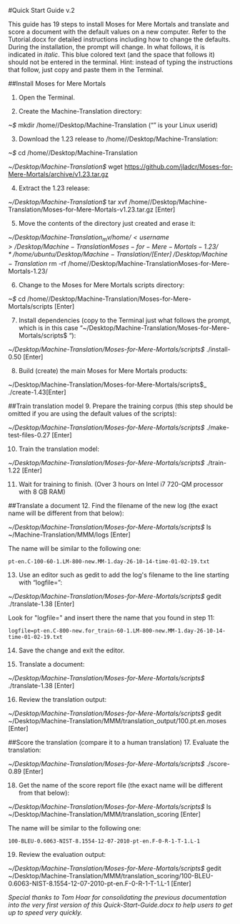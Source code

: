 #Quick Start Guide v.2

This guide has 19 steps to install Moses for Mere Mortals and translate and score a document with the default values on a new computer. Refer to the Tutorial.docx for detailed instructions including how to change the defaults. During the installation, the prompt will change. In what follows, it is indicated in _italic_. This blue colored text (and the space that follows it) should not be entered in the terminal. Hint: instead of typing the instructions that follow, just copy and paste them in the Terminal.

##Install Moses for Mere Mortals 
1. Open the Terminal.

2. Create the Machine-Translation directory:

  _~$_ mkdir /home/<username>/Desktop/Machine-Translation (“<username>” is your Linux userid)
  
3. Download the 1.23 release to /home/<username>/Desktop/Machine-Translation:

  _~$_ cd /home/<username>/Desktop/Machine-Translation
  
  _~/Desktop/Machine-Translation$_ wget https://github.com/jladcr/Moses-for-Mere-Mortals/archive/v1.23.tar.gz
  
4. Extract the 1.23 release:
 
  _~/Desktop/Machine-Translation$_ tar xvf /home/<username>/Desktop/Machine-Translation/Moses-for-Mere-Mortals-v1.23.tar.gz [Enter]
  
5. Move the contents of the directory just created and erase it:

  _~/Desktop/Machine-Translation$_ mv /home/<username>/Desktop/Machine-TranslationMoses-for-Mere-Mortals-1.23/* /home/ubuntu/Desktop/Machine-Translation/[Enter]
  _~/Desktop/Machine-Translation$_ rm -rf /home/<username>/Desktop/Machine-TranslationMoses-for-Mere-Mortals-1.23/
   
6. Change to the Moses for Mere Mortals scripts directory:

  _~$_ cd /home/<username>/Desktop/Machine-Translation/Moses-for-Mere-Mortals/scripts [Enter]
  
7. Install dependencies (copy to the Terminal just what follows the prompt, which is in this case “~/Desktop/Machine-Translation/Moses-for-Mere-Mortals/scripts$ “):

  _~/Desktop/Machine-Translation/Moses-for-Mere-Mortals/scripts$_ ./install-0.50 [Enter]
  
8. Build (create) the main Moses for Mere Mortals products:

  ~/Desktop/Machine-Translation/Moses-for-Mere-Mortals/scripts$_ ./create-1.43[Enter]
  
##Train translation model 
9. Prepare the training corpus (this step should be omitted if you are using the default values of the scripts): 

  _~/Desktop/Machine-Translation/Moses-for-Mere-Mortals/scripts$_ ./make-test-files-0.27 [Enter]
   
10. Train the translation model:

  _~/Desktop/Machine-Translation/Moses-for-Mere-Mortals/scripts$_ ./train-1.22 [Enter]
  
11. Wait for training to finish. (Over 3 hours on Intel i7 720-QM processor with 8 GB RAM)

##Translate a document
12. Find the filename of the new log (the exact name will be different from that below):
 
  _~/Desktop/Machine-Translation/Moses-for-Mere-Mortals/scripts$_ ls ~/Machine-Translation/MMM/logs [Enter]
  
  The name will be similar to the following one:
  
    pt-en.C-100-60-1.LM-800-new.MM-1.day-26-10-14-time-01-02-19.txt
    
13. Use an editor such as gedit to add the log's filename to the line starting with “logfile=”:
 
  _~/Desktop/Machine-Translation/Moses-for-Mere-Mortals/scripts$_ gedit ./translate-1.38 [Enter]
  
  Look for "logfile=" and insert there the name that you found in step 11:
  
    logfile=pt-en.C-800-new.for_train-60-1.LM-800-new.MM-1.day-26-10-14-time-01-02-19.txt
    
14. Save the change and exit the editor.

15. Translate a document:
 
  _~/Desktop/Machine-Translation/Moses-for-Mere-Mortals/scripts$_ ./translate-1.38 [Enter]
  
16. Review the translation output: 

  _~/Desktop/Machine-Translation/Moses-for-Mere-Mortals/scripts$_ gedit \
  ~/Desktop/Machine-Translation/MMM/translation_output/100.pt.en.moses [Enter]
  
##Score the translation (compare it to a human translation)
17. Evaluate the translation:
 
  _~/Desktop/Machine-Translation/Moses-for-Mere-Mortals/scripts$_ ./score-0.89 [Enter]
  
18. Get the name of the score report file (the exact name will be different from that below):
 
  _~/Desktop/Machine-Translation/Moses-for-Mere-Mortals/scripts$_ ls ~/Desktop/Machine-Translation/MMM/translation_scoring [Enter] 

  The name will be similar to the following one:

    100-BLEU-0.6063-NIST-8.1554-12-07-2010-pt-en.F-0-R-1-T-1.L-1 
    
19. Review the evaluation output: 

  _~/Desktop/Machine-Translation/Moses-for-Mere-Mortals/scripts$_ gedit \
~/Desktop/Machine-Translation/MMM/translation_scoring/100-BLEU-0.6063-NIST-8.1554-12-07-2010-pt-en.F-0-R-1-T-1.L-1 [Enter] 

_Special thanks to Tom Hoar for consolidating the previous documentation into the very first version of this Quick-Start-Guide.docx to help users to get up to speed very quickly._
